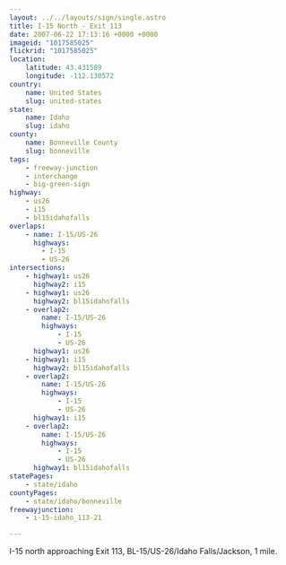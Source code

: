 ```yaml
---
layout: ../../layouts/sign/single.astro
title: I-15 North - Exit 113
date: 2007-06-22 17:13:16 +0000 +0000
imageid: "1017585025"
flickrid: "1017585025"
location:
    latitude: 43.431589
    longitude: -112.130572
country:
    name: United States
    slug: united-states
state:
    name: Idaho
    slug: idaho
county:
    name: Bonneville County
    slug: bonneville
tags:
    - freeway-junction
    - interchange
    - big-green-sign
highway:
    - us26
    - i15
    - bl15idahofalls
overlaps:
    - name: I-15/US-26
      highways:
        - I-15
        - US-26
intersections:
    - highway1: us26
      highway2: i15
    - highway1: us26
      highway2: bl15idahofalls
    - overlap2:
        name: I-15/US-26
        highways:
            - I-15
            - US-26
      highway1: us26
    - highway1: i15
      highway2: bl15idahofalls
    - overlap2:
        name: I-15/US-26
        highways:
            - I-15
            - US-26
      highway1: i15
    - overlap2:
        name: I-15/US-26
        highways:
            - I-15
            - US-26
      highway1: bl15idahofalls
statePages:
    - state/idaho
countyPages:
    - state/idaho/bonneville
freewayjunction:
    - i-15-idaho_113-21

---
```

I-15 north approaching Exit 113, BL-15/US-26/Idaho Falls/Jackson, 1 mile.